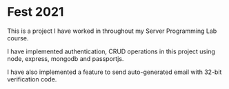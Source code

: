 # Fest 2021
This is a project I have worked in throughout my Server Programming Lab course.

I have implemented authentication, CRUD operations in this project using node, express, mongodb and passportjs.

I have also implemented a feature to send auto-generated email with 32-bit verification code.
